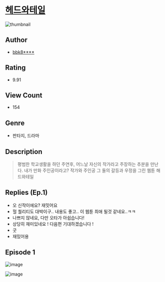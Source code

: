 # [헤드와테일](https://comic.naver.com/challenge/list?titleId=810502)
![thumbnail](https://image-comic.pstatic.net/user_contents_data/challenge_comic/2023/05/23/346447/upload_3546643419565680184_480x623.jpeg)

## Author
- [bbk8****](https://comic.naver.com/artistTitle?id=346447)

## Rating
- 9.91

## View Count
- 154

## Genre
- 판타지, 드라마

## Description
> 평범한 학교생활을 하던 주연후, 어느날 자신의 작가라고 주장하는 추분을 만난다. 내가 만화 주인공이라고? 작가와 주인공 그 둘의 갈등과 우정을 그린 웹툰 해드와테일

## Replies (Ep.1)
- 오 신작이에요? 재밋어요
- 헐 퀄리티도 대박이구.. 내용도 좋고.. 이 웹툰 최애 될것 같네요..ㅋㅋ
- 나쁘지 않네요, 다만 오타가 아쉽습니다!
- 상당히 재미있네요 ! 다음편 기대하겠습니다 !
- 굿
- 재밌어용

## Episode 1
![image](https://image-comic.pstatic.net/user_contents_data/challenge_comic/2023/05/23/346447/upload_7305229138638616113.jpeg)

![image](https://image-comic.pstatic.net/user_contents_data/challenge_comic/2023/05/23/346447/upload_4063430154111051363.jpeg)
